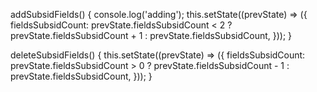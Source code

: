 addSubsidFields() {
  console.log('adding');
  this.setState((prevState) => ({
    fieldsSubsidCount: prevState.fieldsSubsidCount < 2 ? prevState.fieldsSubsidCount + 1 : prevState.fieldsSubsidCount,
  }));
}

deleteSubsidFields() {
  this.setState((prevState) => ({
    fieldsSubsidCount: prevState.fieldsSubsidCount > 0 ? prevState.fieldsSubsidCount - 1 : prevState.fieldsSubsidCount,
  }));
}
